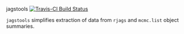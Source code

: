 jagstools
[![Travis-CI Build Status](https://travis-ci.org/johnbaums/jagstools.svg?branch=master)](https://travis-ci.org/johnbaums/jagstools)

`jagstools` simplifies extraction of data from `rjags` and `mcmc.list` object
summaries. 